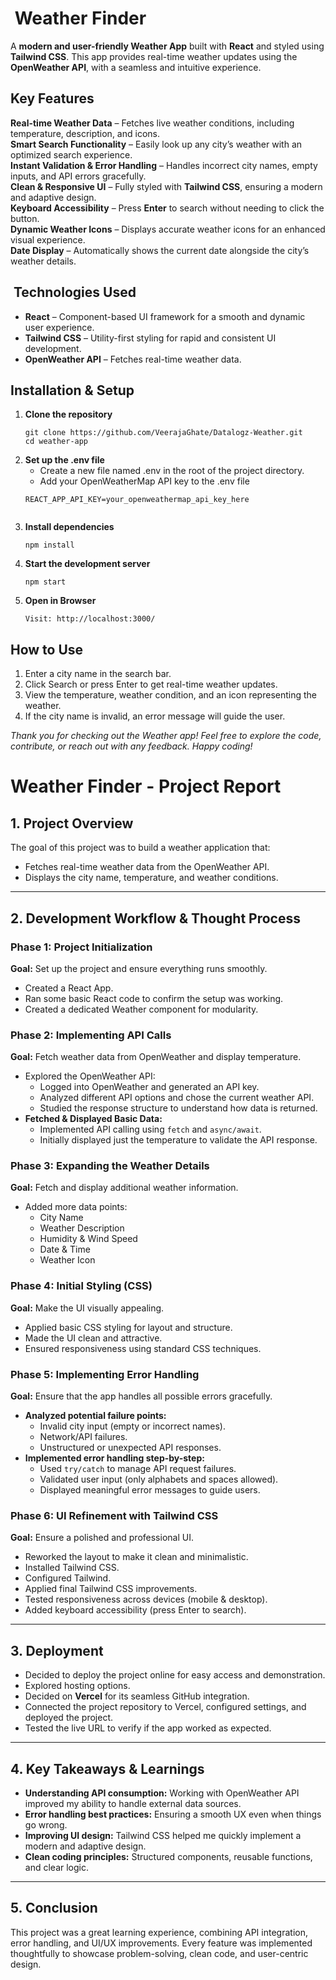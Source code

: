 # ️ Weather Finder 

A **modern and user-friendly Weather App** built with **React** and styled using **Tailwind CSS**. This app provides real-time weather updates using the **OpenWeather API**, with a seamless and intuitive experience.

## Key Features  

**Real-time Weather Data** – Fetches live weather conditions, including temperature, description, and icons.  
**Smart Search Functionality** – Easily look up any city’s weather with an optimized search experience.  
**Instant Validation & Error Handling** – Handles incorrect city names, empty inputs, and API errors gracefully.  
**Clean & Responsive UI** – Fully styled with **Tailwind CSS**, ensuring a modern and adaptive design.  
**Keyboard Accessibility** – Press **Enter** to search without needing to click the button.  
**Dynamic Weather Icons** – Displays accurate weather icons for an enhanced visual experience.  
**Date Display** – Automatically shows the current date alongside the city’s weather details.  

## ️ Technologies Used  

- **React** – Component-based UI framework for a smooth and dynamic user experience.  
- **Tailwind CSS** – Utility-first styling for rapid and consistent UI development.  
- **OpenWeather API** – Fetches real-time weather data.  

##  Installation & Setup  

1. **Clone the repository**
   ```
   git clone https://github.com/VeerajaGhate/Datalogz-Weather.git
   cd weather-app

2. **Set up the .env file**
   - Create a new file named .env in the root of the project directory.
   - Add your OpenWeatherMap API key to the .env file
   ```
   REACT_APP_API_KEY=your_openweathermap_api_key_here


3. **Install dependencies**
   ```
   npm install

5. **Start the development server**
   ```
   npm start

7. **Open in Browser**
   ```
   Visit: http://localhost:3000/

## How to Use

1. Enter a city name in the search bar.
2. Click Search or press Enter to get real-time weather updates.
3. View the temperature, weather condition, and an icon representing the weather.
4. If the city name is invalid, an error message will guide the user.


*Thank you for checking out the Weather app! Feel free to explore the code, contribute, or reach out with any feedback. Happy coding!* 



# Weather Finder - Project Report

## 1. Project Overview

The goal of this project was to build a weather application that:
- Fetches real-time weather data from the OpenWeather API.
- Displays the city name, temperature, and weather conditions.

---

## 2. Development Workflow & Thought Process

### **Phase 1: Project Initialization**
**Goal:** Set up the project and ensure everything runs smoothly.

- Created a React App.
- Ran some basic React code to confirm the setup was working.
- Created a dedicated Weather component for modularity.

### **Phase 2: Implementing API Calls**
**Goal:** Fetch weather data from OpenWeather and display temperature.

- Explored the OpenWeather API:
  - Logged into OpenWeather and generated an API key.
  - Analyzed different API options and chose the current weather API.
  - Studied the response structure to understand how data is returned.
- **Fetched & Displayed Basic Data:**
  - Implemented API calling using `fetch` and `async/await`.
  - Initially displayed just the temperature to validate the API response.

### **Phase 3: Expanding the Weather Details**
**Goal:** Fetch and display additional weather information.

- Added more data points:
  - City Name
  - Weather Description
  - Humidity & Wind Speed
  - Date & Time
  - Weather Icon

### **Phase 4: Initial Styling (CSS)**
**Goal:** Make the UI visually appealing.
- Applied basic CSS styling for layout and structure.
- Made the UI clean and attractive.
- Ensured responsiveness using standard CSS techniques.


### **Phase 5: Implementing Error Handling**
**Goal:** Ensure that the app handles all possible errors gracefully.

- **Analyzed potential failure points:**
  - Invalid city input (empty or incorrect names).
  - Network/API failures.
  - Unstructured or unexpected API responses.
- **Implemented error handling step-by-step:**
  - Used `try/catch` to manage API request failures.
  - Validated user input (only alphabets and spaces allowed).
  - Displayed meaningful error messages to guide users.

### **Phase 6: UI Refinement with Tailwind CSS**
**Goal:** Ensure a polished and professional UI.

- Reworked the layout to make it clean and minimalistic.
- Installed Tailwind CSS.
- Configured Tailwind.
- Applied final Tailwind CSS improvements.
- Tested responsiveness across devices (mobile & desktop).
- Added keyboard accessibility (press Enter to search).

---

## 3. Deployment 

- Decided to deploy the project online for easy access and demonstration.
- Explored hosting options.
- Decided on **Vercel** for its seamless GitHub integration.
- Connected the project repository to Vercel, configured settings, and deployed the project.
- Tested the live URL to verify if the app worked as expected.

---

## 4. Key Takeaways & Learnings

- **Understanding API consumption:** Working with OpenWeather API improved my ability to handle external data sources.  
- **Error handling best practices:** Ensuring a smooth UX even when things go wrong.  
- **Improving UI design:** Tailwind CSS helped me quickly implement a modern and adaptive design.  
- **Clean coding principles:** Structured components, reusable functions, and clear logic.

---

## 5. Conclusion

This project was a great learning experience, combining API integration, error handling, and UI/UX improvements. Every feature was implemented thoughtfully to showcase problem-solving, clean code, and user-centric design.

